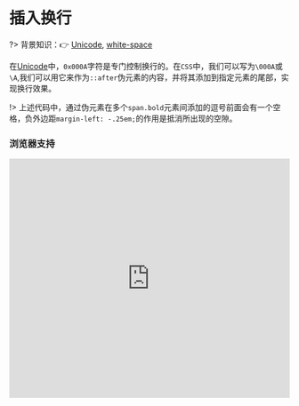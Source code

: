 
# 插入换行

?> 背景知识：:point_right: [Unicode](https://en.wikipedia.org/wiki/Unicode), [white-space](https://developer.mozilla.org/zh-CN/docs/Web/CSS/white-space)

在[Unicode](http://www.ssec.wisc.edu/~tomw/java/unicode.html)中，`0x000A`字符是专门控制换行的。在`CSS`中，我们可以写为`\000A`或`\A`,我们可以用它来作为`::after`伪元素的内容，并将其添加到指定元素的尾部，实现换行效果。

<vuep template="#single-projection"></vuep>

<script v-pre type="text/x-template" id="single-projection">
<style>
  main{
    width: 100%;
    padding: 52px 39px;
    background: rgba(180,160,120,.1);
  }
  span.key {
    padding-right: 6px;
  }
  span.bold {
    line-height: 2em;
    font-weight: bold;
  }
  span.br::before {
    content: "\A";
    white-space: pre;
  }
  span.bold + span.bold::before {
    content: ", ";
    font-weight: 500;
    margin-left: -.25em;
  }    
</style>
<template>
  <main class="main">
    <span class="key">👦🏿Name:</span>
    <span class="bold">LHammer</span>
    <span class="key br">👨🏼‍💻GitHub:</span>
    <span class="bold">https://github.com/l-hammer</span>
    <span class="bold">https://gitee.com/lhammer</span>
    <span class="key br">🌎掘金:</span>
    <span class="bold">https://juejin.im/user/57a3dbb2d342d300574d8369</span>
  </main>
</template>
<script>
</script>
</script>

!> 上述代码中，通过伪元素在多个`span.bold`元素间添加的逗号前面会有一个空格，负外边距`margin-left: -.25em;`的作用是抵消所出现的空隙。

### 浏览器支持

<iframe src="https://caniuse.bitsofco.de/embed/index.html?feat=css-gencontent&amp;periods=future_1,current,past_1,past_2,past_3&amp;accessible-colours=false" frameborder="0" width="100%" height="431px"></iframe>

